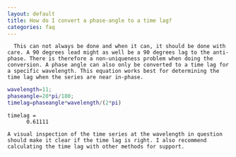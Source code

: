 ```yaml
---
layout: default
title: How do I convert a phase-angle to a time lag?
categories: faq
---
```


      This can not always be done and when it can, it should be done with care. A 90 degrees lead might as well be a 90 degrees lag to the anti-phase. There is therefore a non-uniqueness problem when doing the conversion. A phase angle can also only be converted to a time lag for a specific wavelength. This equation works best for determining the time lag when the series are near in-phase.

```matlab
wavelength=11;
phaseangle=20*pi/180;
timelag=phaseangle*wavelength/(2*pi)
```

```
timelag =
      0.61111

```
    A visual inspection of the time series at the wavelength in question should make it clear if the time lag is right. I also recommend calculating the time lag with other methods for support.

